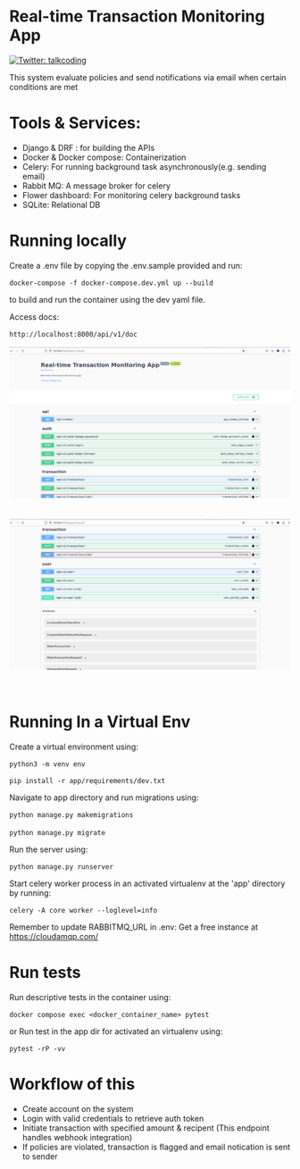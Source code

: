 # Real-time Transaction Monitoring App
<p>
  <a href="https://twitter.com/talkcoding" target="_blank">
    <img alt="Twitter: talkcoding" src="https://img.shields.io/twitter/follow/Talkcoding.svg?style=social" />
  </a>
</p>
This system evaluate policies and  send notifications via email when certain conditions are met

# Tools & Services:
- Django & DRF : for building the APIs
- Docker & Docker compose: Containerization
- Celery: For running background task asynchronously(e.g. sending email)
- Rabbit MQ: A message broker for celery
- Flower dashboard: For monitoring celery background tasks
- SQLite: Relational DB

# Running locally

Create a .env file by copying the .env.sample provided and run:

```
docker-compose -f docker-compose.dev.yml up --build
```
to build and run the container using the dev yaml file.

Access docs:
```sh
http://localhost:8000/api/v1/doc
```
![Screenshot](screenshot1.png)
<br><br><br>
![Screenshot](screenshot2.png)
<br><br><br>


# Running In a Virtual Env

Create a virtual environment using:
```
python3 -m venv env
```

```
pip install -r app/requirements/dev.txt
```

Navigate to app directory and run migrations using:

```
python manage.py makemigrations

python manage.py migrate
```

Run the server using:
```
python manage.py runserver
```

Start celery worker process in an activated virtualenv at the 'app' directory by running:

```
celery -A core worker --loglevel=info
```

Remember to update RABBITMQ_URL in .env:
Get a free instance at https://cloudamqp.com/


# Run tests
Run descriptive tests in the container using:
```
docker compose exec <docker_container_name> pytest
```

or Run test in the app dir for activated an virtualenv using:

```
pytest -rP -vv
```
# Workflow of this
- Create account on the system
- Login with valid credentials to retrieve auth token
- Initiate transaction with specified amount & recipent (This endpoint handles webhook integration)
- If policies are violated, transaction is flagged and email notication is sent to sender
